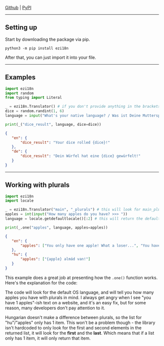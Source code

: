 [Github](https://github.com/PearooXD/ezi18n) | [PyPI](https://pypi.org/project/ezi18n/)

--------
## Setting up
 Start by downloading the package via pip.
 ```
 python3 -m pip install ezi18n
 ```

 After that, you can just import it into your file.

--------
## Examples
 ```py
 import ezi18n
 import random
 from typing import Literal

 _ = ezi18n.Translator() # if you don't provide anything in the brackets, it will look for the file's name's language JSON file. If the main file is main.py, it will look for main_lang.json - unless you provide a base filename (in this case: main) and/or a suffix (by default: _lang)
 dice = random.randint(1, 6)
 language = input("What's your native language? / Was ist Deine Muttersprache? (en/de) >>> ")

 print(_("dice_result", language, dice=dice))
 ```
 ```json
 {
    "en": {
        "dice_result": "Your dice rolled {dice}!"
    },
    "de": {
        "dice_result": "Dein Würfel hat eine {dice} gewürfelt!"
    }
 }
 ```

 

-------
## Working with plurals
 ```py
 import ezi18n
 import locale

 _ = ezi18n.Translator("main", "_plurals") # this will look for main_plurals.json as the language JSON file
 apples = int(input("How many apples do you have? >>> "))
 language = locale.getdefaultlocale()[:2] # this will return the default OS language, such as en, hu, de, fr, es etc.

 print(_.one("apples", language, apples=apples))
 ```
 ```json
 {
    "en": {
        "apples": ["You only have one apple! What a loser...", "You have {apples} apples!"]
    },
    "hu": {
        "apples": ["{apple} almád van!"]
    }
 }
 ```

 This example does a great job at presenting how the `.one()` function works. Here's the explanation for the code:

 The code will look for the default OS language, and will tell you how many apples you have with plurals in mind. I always get angry when I see "you have 1 apples"-ish text on a website, and it's an easy fix, but for some reason, many developers don't pay attention to it.

 Hungarian doesn't make a difference between plurals, so the list for "hu"/"apples" only has 1 item. This won't be a problem though - the library isn't hardcoded to only look for the first and second elements in the returned list, it will look for the **first** and the **last**. Which means that if a list only has 1 item, it will only return that item.